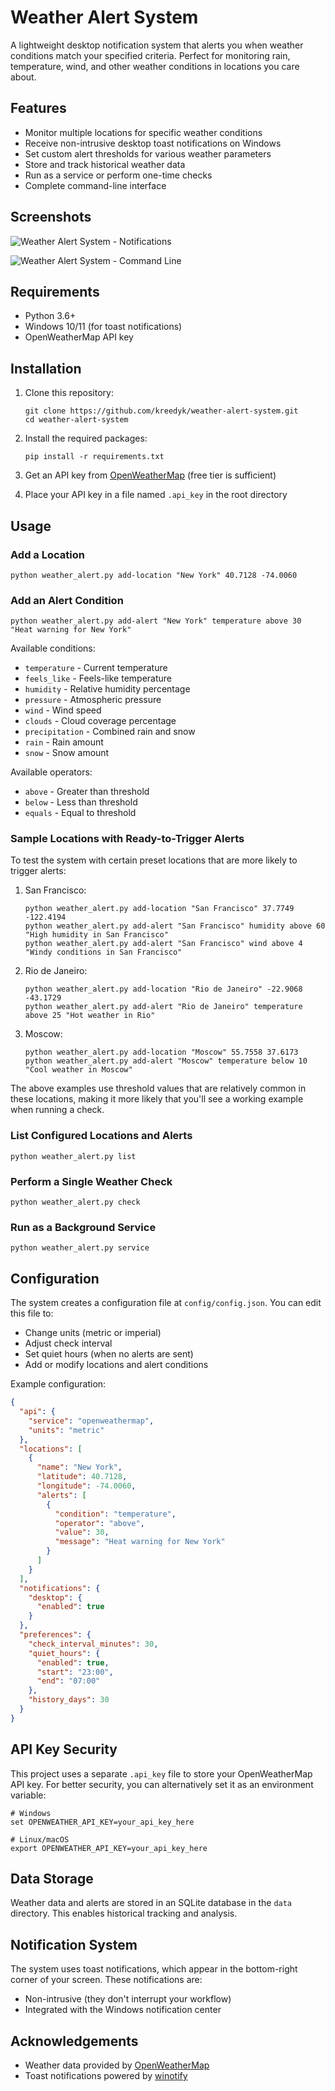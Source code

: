 # Weather Alert System

A lightweight desktop notification system that alerts you when weather conditions match your specified criteria. Perfect for monitoring rain, temperature, wind, and other weather conditions in locations you care about.

## Features

- Monitor multiple locations for specific weather conditions
- Receive non-intrusive desktop toast notifications on Windows
- Set custom alert thresholds for various weather parameters
- Store and track historical weather data
- Run as a service or perform one-time checks
- Complete command-line interface

## Screenshots

![Weather Alert System - Notifications](https://i.imgur.com/drfbVRv.jpeg)

![Weather Alert System - Command Line](https://i.imgur.com/cpO362p.png)

## Requirements

- Python 3.6+
- Windows 10/11 (for toast notifications)
- OpenWeatherMap API key

## Installation

1. Clone this repository:
   ```
   git clone https://github.com/kreedyk/weather-alert-system.git
   cd weather-alert-system
   ```

2. Install the required packages:
   ```
   pip install -r requirements.txt
   ```

3. Get an API key from [OpenWeatherMap](https://openweathermap.org/api) (free tier is sufficient)

4. Place your API key in a file named `.api_key` in the root directory

## Usage

### Add a Location

```
python weather_alert.py add-location "New York" 40.7128 -74.0060
```

### Add an Alert Condition

```
python weather_alert.py add-alert "New York" temperature above 30 "Heat warning for New York"
```

Available conditions:
- `temperature` - Current temperature
- `feels_like` - Feels-like temperature
- `humidity` - Relative humidity percentage
- `pressure` - Atmospheric pressure
- `wind` - Wind speed
- `clouds` - Cloud coverage percentage
- `precipitation` - Combined rain and snow
- `rain` - Rain amount
- `snow` - Snow amount

Available operators:
- `above` - Greater than threshold
- `below` - Less than threshold
- `equals` - Equal to threshold

### Sample Locations with Ready-to-Trigger Alerts

To test the system with certain preset locations that are more likely to trigger alerts:

1. San Francisco:
   ```
   python weather_alert.py add-location "San Francisco" 37.7749 -122.4194
   python weather_alert.py add-alert "San Francisco" humidity above 60 "High humidity in San Francisco"
   python weather_alert.py add-alert "San Francisco" wind above 4 "Windy conditions in San Francisco"
   ```

2. Rio de Janeiro:
   ```
   python weather_alert.py add-location "Rio de Janeiro" -22.9068 -43.1729
   python weather_alert.py add-alert "Rio de Janeiro" temperature above 25 "Hot weather in Rio"
   ```

3. Moscow:
   ```
   python weather_alert.py add-location "Moscow" 55.7558 37.6173
   python weather_alert.py add-alert "Moscow" temperature below 10 "Cool weather in Moscow"
   ```

The above examples use threshold values that are relatively common in these locations, making it more likely that you'll see a working example when running a check.

### List Configured Locations and Alerts

```
python weather_alert.py list
```

### Perform a Single Weather Check

```
python weather_alert.py check
```

### Run as a Background Service

```
python weather_alert.py service
```

## Configuration

The system creates a configuration file at `config/config.json`. You can edit this file to:

- Change units (metric or imperial)
- Adjust check interval
- Set quiet hours (when no alerts are sent)
- Add or modify locations and alert conditions

Example configuration:
```json
{
  "api": {
    "service": "openweathermap",
    "units": "metric"
  },
  "locations": [
    {
      "name": "New York",
      "latitude": 40.7128,
      "longitude": -74.0060,
      "alerts": [
        {
          "condition": "temperature",
          "operator": "above",
          "value": 30,
          "message": "Heat warning for New York"
        }
      ]
    }
  ],
  "notifications": {
    "desktop": {
      "enabled": true
    }
  },
  "preferences": {
    "check_interval_minutes": 30,
    "quiet_hours": {
      "enabled": true,
      "start": "23:00",
      "end": "07:00"
    },
    "history_days": 30
  }
}
```

## API Key Security

This project uses a separate `.api_key` file to store your OpenWeatherMap API key. For better security, you can alternatively set it as an environment variable:

```
# Windows
set OPENWEATHER_API_KEY=your_api_key_here

# Linux/macOS
export OPENWEATHER_API_KEY=your_api_key_here
```

## Data Storage

Weather data and alerts are stored in an SQLite database in the `data` directory. This enables historical tracking and analysis.

## Notification System

The system uses toast notifications, which appear in the bottom-right corner of your screen. These notifications are:
- Non-intrusive (they don't interrupt your workflow)
- Integrated with the Windows notification center

## Acknowledgements

- Weather data provided by [OpenWeatherMap](https://openweathermap.org/)
- Toast notifications powered by [winotify](https://github.com/versa-syahptr/winotify)
